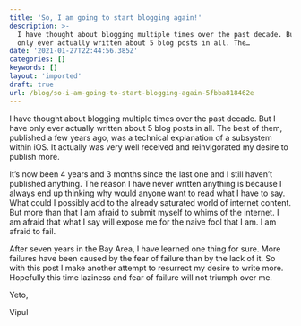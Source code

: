 ```yaml
---
title: 'So, I am going to start blogging again!'
description: >-
  I have thought about blogging multiple times over the past decade. But I have
  only ever actually written about 5 blog posts in all. The…
date: '2021-01-27T22:44:56.385Z'
categories: []
keywords: []
layout: 'imported'
draft: true
url: /blog/so-i-am-going-to-start-blogging-again-5fbba818462e
---
```


I have thought about blogging multiple times over the past decade. But I have only ever actually written about 5 blog posts in all. The best of them, published a few years ago, was a technical explanation of a subsystem within iOS. It actually was very well received and reinvigorated my desire to publish more.

It’s now been 4 years and 3 months since the last one and I still haven’t published anything. The reason I have never written anything is because I always end up thinking why would anyone want to read what I have to say. What could I possibly add to the already saturated world of internet content. But more than that I am afraid to submit myself to whims of the internet. I am afraid that what I say will expose me for the naive fool that I am. I am afraid to fail.

After seven years in the Bay Area, I have learned one thing for sure. More failures have been caused by the fear of failure than by the lack of it. So with this post I make another attempt to resurrect my desire to write more. Hopefully this time laziness and fear of failure will not triumph over me.

Yeto,

Vipul
